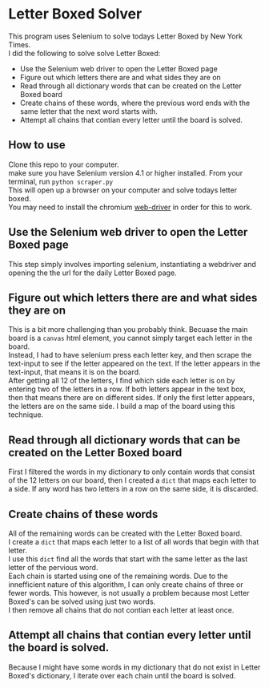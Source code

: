 # Letter Boxed Solver
This program uses Selenium to solve todays Letter Boxed by New York Times.  
I did the following to solve solve Letter Boxed:
* Use the Selenium web driver to open the Letter Boxed page
* Figure out which letters there are and what sides they are on
* Read through all dictionary words that can be created on the Letter Boxed board
* Create chains of these words, where the previous word ends with the same letter that the next word starts with.   
* Attempt all chains that contian every letter until the board is solved.

## How to use
Clone this repo to your computer.  
make sure you have Selenium version 4.1 or higher installed.  From your terminal, run `python scraper.py`  
This will open up a browser on your computer and solve todays letter boxed.  
You may need to install the chromium [web-driver](https://developer.chrome.com/docs/chromedriver/get-started) in order for this to work.  
## Use the Selenium web driver to open the Letter Boxed page
This step simply involves importing selenium, instantiating a webdriver and opening the the url for the daily Letter Boxed page.  
## Figure out which letters there are and what sides they are on
This is a bit more challenging than you probably think.  Becuase the main board is a `canvas` html element, you cannot simply target each letter in the board.  
Instead, I had to have selenium press each letter key, and then scrape the text-input to see if the letter appeared on the text.  If the letter appears in the text-input, that means it is on the board.   
After getting all 12 of the letters, I find which side each letter is on by entering two of the letters in a row.  If both letters appear in the text box, then that means there are on different sides.  If only the first letter appears, the letters are on the same side.  I build a map of the board using this technique.  
## Read through all dictionary words that can be created on the Letter Boxed board
First I filtered the words in my dictionary to only contain words that consist of the 12 letters on our board, then I created a `dict` that maps each letter to a side.  If any word has two letters in a row on the same side, it is discarded.
## Create chains of these words
All of the remaining words can be created with the Letter Boxed board.  
I create a `dict` that maps each letter to a list of all words that begin with that letter.  
I use this `dict` find all the words that start with the same letter as the last letter of the pervious word.  
Each chain is started using one of the remaining words.  Due to the innefficient nature of this algorithm, I can only create chains of three or fewer words.  This however, is not usually a problem because most Letter Boxed's can be solved using just two words.  
I then remove all chains that do not contian each letter at least once.  
## Attempt all chains that contian every letter until the board is solved.
Because I might have some words in my dictionary that do not exist in Letter Boxed's dictionary, I iterate over each chain until the board is solved.  
